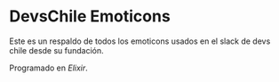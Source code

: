 # DevsChile Emoticons

Este es un respaldo de todos los emoticons usados en el slack
de devs chile desde su fundación.

Programado en _Elixir_.
